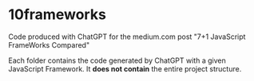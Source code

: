 # 10frameworks
Code produced with ChatGPT for the medium.com post "7+1 JavaScript FrameWorks Compared"

Each folder contains the code generated by ChatGPT with a given JavaScript Framework. It **does not contain** the entire project structure.
